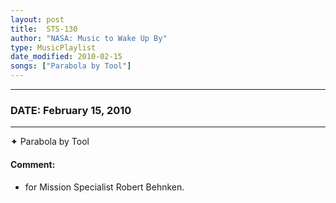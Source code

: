 ```yaml
---
layout: post
title:  STS-130
author: "NASA: Music to Wake Up By"
type: MusicPlaylist
date_modified: 2010-02-15
songs: ["Parabola by Tool"]
---
```


----
### DATE: February 15, 2010
----
✦ Parabola by Tool

#### Comment:
* for Mission Specialist Robert Behnken.



<br/>
<center>
	<a target="_blank"
	   href="https://twitter.com/intent/tweet?hashtags=Space,NASA,Playlist,NASAWakeupCalls,SpaceProgram&text={{ page.author}}, '{{ page.songs.first }}' {{ page.title }}, {{ page.date | date: '%B %d, %Y' }}. {{ site.url }}{{ page.url }} @nasawakeupcalls">
	   <i class="fab fa-twitter" alt="Tweet this page" style="font-size: 1.3em;"></i>
	</a>
	&nbsp; 	<i class="fas fa-user-astronaut" style="font-size: 1.5em;"></i> &nbsp;
    <a type="amzn" search="'Parabola by Tool'" category="popular music">
        <i class="fab fa-amazon" style="font-size: 1.3em;"></i>
    </a>
</center>
